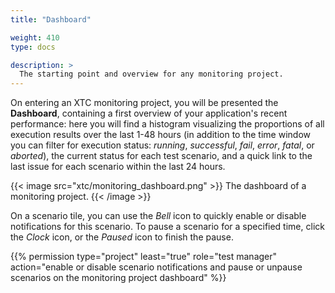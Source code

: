 ```yaml
---
title: "Dashboard"

weight: 410
type: docs

description: >
  The starting point and overview for any monitoring project.
---
```


On entering an XTC monitoring project, you will be presented the **Dashboard**, containing a first overview of your application's recent performance: here you will find a histogram visualizing the proportions of all execution results over the last 1-48 hours (in addition to the time window you can filter for execution status: _running_, _successful_, _fail_, _error_, _fatal_, or _aborted_), the current status for each test scenario, and a quick link to the last issue for each scenario within the last 24 hours. 


{{< image src="xtc/monitoring_dashboard.png" >}}
The dashboard of a monitoring project.
{{< /image >}}

On a scenario tile, you can use the _Bell_ icon to quickly enable or disable notifications for this scenario. To pause a scenario for a specified time, click the _Clock_ icon, or the _Paused_ icon to finish the pause.

{{% permission type="project" least="true" role="test manager" action="enable or disable scenario notifications and pause or unpause scenarios on the monitoring project dashboard" %}}